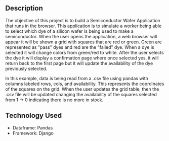 ## Description
The objective of this project is to build a Semiconductor Wafer Application that runs in the browser. This application is to simulate a worker being able to select which dye of a silicon wafer is being used to make
a semiconductor. When the user opens the application, a web browser will appear it will be shown a grid with squares that are red or green. Green are represented as "pass" dyes and red are the "failed" dye. When a dye is selected
it will change colors from green/red to white. After the user selects the dye it will display a confirmation page where once selected yes, it will return back to the first page but it will update the availability of the 
dye previously selected. 

In this example, data is being read from a .csv file using pandas with columns labeled rows, cols, and availability. This represents the coordinates of the squares on the grid. When the user updates the grid table, then the 
.csv file will be updated changing the availability of the squares selected from 1 -> 0 indicating there is no more in stock. 

## Technology Used
- Dataframe: Pandas
- Framework: Django  
